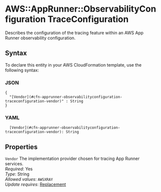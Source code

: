 # AWS::AppRunner::ObservabilityConfiguration TraceConfiguration<a name="aws-properties-apprunner-observabilityconfiguration-traceconfiguration"></a>

Describes the configuration of the tracing feature within an AWS App Runner observability configuration\.

## Syntax<a name="aws-properties-apprunner-observabilityconfiguration-traceconfiguration-syntax"></a>

To declare this entity in your AWS CloudFormation template, use the following syntax:

### JSON<a name="aws-properties-apprunner-observabilityconfiguration-traceconfiguration-syntax.json"></a>

```
{
  "[Vendor](#cfn-apprunner-observabilityconfiguration-traceconfiguration-vendor)" : String
}
```

### YAML<a name="aws-properties-apprunner-observabilityconfiguration-traceconfiguration-syntax.yaml"></a>

```
  [Vendor](#cfn-apprunner-observabilityconfiguration-traceconfiguration-vendor): String
```

## Properties<a name="aws-properties-apprunner-observabilityconfiguration-traceconfiguration-properties"></a>

`Vendor` <a name="cfn-apprunner-observabilityconfiguration-traceconfiguration-vendor"></a>
The implementation provider chosen for tracing App Runner services\.  
_Required_: Yes  
_Type_: String  
_Allowed values_: `AWSXRAY`  
_Update requires_: [Replacement](https://docs.aws.amazon.com/AWSCloudFormation/latest/UserGuide/using-cfn-updating-stacks-update-behaviors.html#update-replacement)
